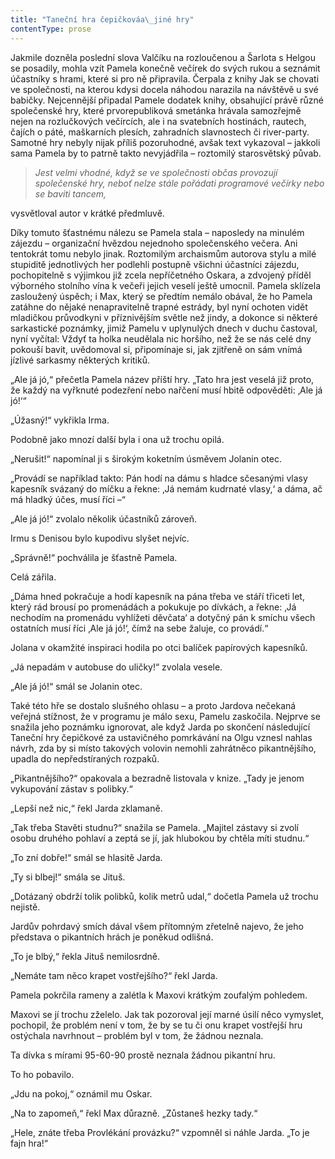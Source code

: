 ```yaml
---
title: "Taneční hra čepičkováa\_jiné hry"
contentType: prose
---
```


<section>

Jakmile dozněla poslední slova Valčíku na rozloučenou a Šarlota s Helgou se posadily, mohla vzít Pamela konečně večírek do svých rukou a seznámit účastníky s hrami, které si pro ně připravila. Čerpala z knihy Jak se chovati ve společnosti, na kterou kdysi docela náhodou narazila na návštěvě u své babičky. Nejcennější připadal Pamele dodatek knihy, obsahující právě různé společenské hry, které prvorepubliková smetánka hrávala samozřejmě nejen na rozlučkových večírcích, ale i na svatebních hostinách, rautech, čajích o páté, maškarních plesích, zahradních slavnostech či river-party. Samotné hry nebyly nijak příliš pozoruhodné, avšak text vykazoval – jakkoli sama Pamela by to patrně takto nevyjádřila – roztomilý starosvětský půvab.

</section>

<section>

> __Jest velmi vhodné, když se ve společnosti občas provozují společenské hry, neboť nelze stále pořádati programové večírky nebo se baviti tancem_,_

</section>

<section>

vysvětloval autor v krátké předmluvě.

Díky tomuto šťastnému nálezu se Pamela stala – naposledy na minulém zájezdu – organizační hvězdou nejednoho společenského večera. Ani tentokrát tomu nebylo jinak. Roztomilým archaismům autorova stylu a milé stupiditě jednotlivých her podlehli postupně všichni účastníci zájezdu, pochopitelně s výjimkou již zcela nepříčetného Oskara, a zdvojený příděl výborného stolního vína k večeři jejich veselí ještě umocnil. Pamela sklízela zasloužený úspěch; i Max, který se předtím nemálo obával, že ho Pamela zatáhne do nějaké nenapravitelně trapné estrády, byl nyní ochoten vidět mladičkou průvodkyni v příznivějším světle než jindy, a dokonce si některé sarkastické poznámky, jimiž Pamelu v uplynulých dnech v duchu častoval, nyní vyčítal: Vždyť ta holka neudělala nic horšího, než že se nás celé dny pokouší bavit, uvědomoval si, připomínaje si, jak zjitřeně on sám vnímá jízlivé sarkasmy některých kritiků.

„Ale já jó,“ přečetla Pamela název příští hry. „Tato hra jest veselá již proto, že každý na vyřknuté podezření nebo nařčení musí hbitě odpověděti: ‚Ale já jó!‘“

„Úžasný!“ vykřikla Irma.

Podobně jako mnozí další byla i ona už trochu opilá.

„Nerušit!“ napomínal ji s širokým koketním úsměvem Jolanin otec.

„Provádí se například takto: Pán hodí na dámu s hladce sčesanými vlasy kapesník svázaný do míčku a řekne: ‚Já nemám kudrnaté vlasy,‘ a dáma, ač má hladký účes, musí říci –“

„Ale já jó!“ zvolalo několik účastníků zároveň.

Irmu s Denisou bylo kupodivu slyšet nejvíc.

„Správně!“ pochválila je šťastně Pamela.

Celá zářila.

„Dáma hned pokračuje a hodí kapesník na pána třeba ve stáří třiceti let, který rád brousí po promenádách a pokukuje po dívkách, a řekne: ‚Já nechodím na promenádu vyhlížeti děvčata‘ a dotyčný pán k smíchu všech ostatních musí říci ‚Ale já jó!‘, čímž na sebe žaluje, co provádí.“

Jolana v okamžité inspiraci hodila po otci balíček papírových kapesníků.

„Já nepadám v autobuse do uličky!“ zvolala vesele.

„Ale já jó!“ smál se Jolanin otec.

Také této hře se dostalo slušného ohlasu – a proto Jardova nečekaná veřejná stížnost, že v programu je málo sexu, Pamelu zaskočila. Nejprve se snažila jeho poznámku ignorovat, ale když Jarda po skončení následující Taneční hry čepičkové za ustavičného pomrkávání na Olgu vznesl nahlas návrh, zda by si místo takových volovin nemohli zahrátněco pikantnějšího, upadla do nepředstíraných rozpaků.

„Pikantnějšího?“ opakovala a bezradně listovala v knize. „Tady je jenom vykupování zástav s polibky.“

„Lepší než nic,“ řekl Jarda zklamaně.

„Tak třeba Stavěti studnu?“ snažila se Pamela. „Majitel zástavy si zvolí osobu druhého pohlaví a zeptá se jí, jak hlubokou by chtěla míti studnu.“

„To zní dobře!“ smál se hlasitě Jarda.

„Ty si blbej!“ smála se Jituš.

„Dotázaný obdrží tolik polibků, kolik metrů udal,“ dočetla Pamela už trochu nejistě.

Jardův pohrdavý smích dával všem přítomným zřetelně najevo, že jeho představa o pikantních hrách je poněkud odlišná.

„To je blbý,“ řekla Jituš nemilosrdně.

„Nemáte tam něco krapet vostřejšího?“ řekl Jarda.

Pamela pokrčila rameny a zalétla k Maxovi krátkým zoufalým pohledem.

Maxovi se jí trochu zželelo. Jak tak pozoroval její marné úsilí něco vymyslet, pochopil, že problém není v tom, že by se tu či onu krapet vostřejší hru ostýchala navrhnout – problém byl v tom, že žádnou neznala.

Ta dívka s mírami 95-60-90 prostě neznala žádnou pikantní hru.

To ho pobavilo.

„Jdu na pokoj,“ oznámil mu Oskar.

„Na to zapomeň,“ řekl Max důrazně. „Zůstaneš hezky tady.“

„Hele, znáte třeba Provlékání provázku?“ vzpomněl si náhle Jarda. „To je fajn hra!“

</section>
